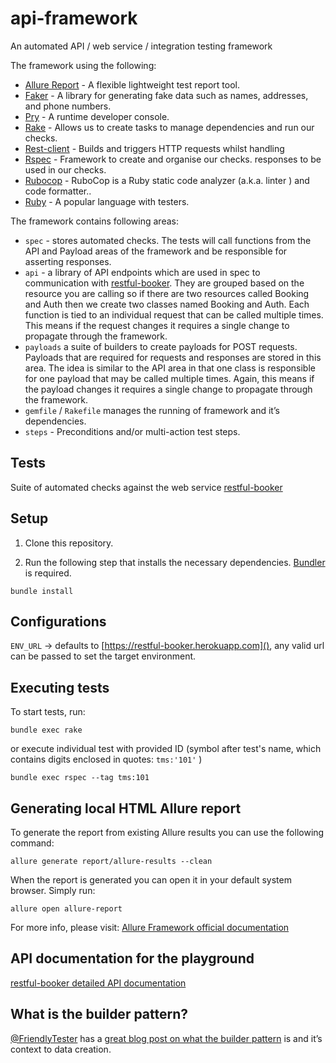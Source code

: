 # api-framework

An automated API / web service / integration testing framework

The framework using the following:

- [Allure Report](https://qameta.io/allure-report/) - A flexible lightweight test report tool.
- [Faker](https://github.com/faker-ruby/faker) - A library for generating fake data such as names, addresses, and phone
  numbers.
- [Pry](https://github.com/pry/pry) - A runtime developer console.
- [Rake](https://ruby.github.io/rake/) - Allows us to create tasks to manage dependencies and run our checks.
- [Rest-client](https://github.com/rest-client/rest-client) - Builds and triggers HTTP requests whilst handling
- [Rspec](https://rspec.info/) - Framework to create and organise our checks.
  responses to be used in our checks.
- [Rubocop](https://rubocop.org/) - RuboCop is a Ruby static code analyzer (a.k.a. linter ) and code formatter..
- [Ruby](https://www.ruby-lang.org/en/) - A popular language with testers.

The framework contains following areas:

- `spec` - stores automated checks. The tests will call functions from the API and Payload areas of the framework and be
  responsible for asserting responses.
- `api` - a library of API endpoints which are used in spec to communication
  with [restful-booker](https://restful-booker.herokuapp.com/). They are grouped based on the resource you are
  calling so if there are two resources called Booking and Auth then we create two classes named Booking and Auth. Each
  function is tied to an individual request that can be called multiple times. This means if the request changes it
  requires a single change to propagate through the framework.
- `payloads` a suite of builders to create payloads for POST requests. Payloads that are required for requests and
  responses are stored in this area. The idea is similar to the API
  area in that one class is responsible for one payload that may be called multiple times. Again, this means if the
  payload changes it requires a single change to propagate through the framework.
- `gemfile` / `Rakefile` manages the running of framework and it’s dependencies.
- `steps` - Preconditions and/or multi-action test steps.

## Tests

Suite of automated checks against the web service [restful-booker](https://restful-booker.herokuapp.com/)

## Setup

1. Clone this repository.

2. Run the following step that installs the necessary dependencies. [Bundler](https://bundler.io/) is required.

```shell
bundle install
```

## Configurations

`ENV_URL` -> defaults to [https://restful-booker.herokuapp.com](), any valid url can be passed to set the target
environment.

## Executing tests

To start tests, run:

```shell
bundle exec rake
```

or execute individual test with provided ID (symbol after test's name, which contains digits enclosed in
quotes: `tms:'101'` )

```shell
bundle exec rspec --tag tms:101
```

## Generating local HTML Allure report

To generate the report from existing Allure results you can use the following command:

```shell
allure generate report/allure-results --clean
```

When the report is generated you can open it in your default system browser. Simply run:

```shell
allure open allure-report
```

For more info, please visit: [Allure Framework official documentation](https://docs.qameta.io/allure-report)

## API documentation for the playground

[restful-booker detailed API documentation](https://restful-booker.herokuapp.com/apidoc/index.html)

## What is the builder pattern?

[@FriendlyTester](https://twitter.com/friendlytester) has
a [great blog post on what the builder pattern](http://www.thefriendlytester.co.uk/2015/06/an-introduction-to-data-builder-pattern.html)
is and it’s context to data creation.
